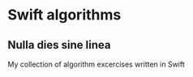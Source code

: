 # Swift algorithms

## Nulla dies sine linea

My collection of algorithm excercises written in Swift
